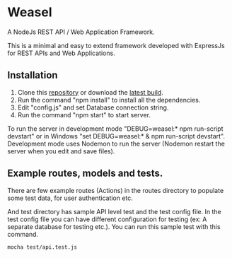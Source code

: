 # Weasel
A NodeJs REST API / Web Application Framework.

This is a minimal and easy to extend framework developed with ExpressJs for REST APIs and Web Applications. 

## Installation

1. Clone this [repository](https://github.com/nadeeth/weasel.git) or download the [latest build](https://github.com/nadeeth/weasel/archive/master.zip).
2. Run the command "npm install" to install all the dependencies.
3. Edit "config.js" and set Database connection string.
4. Run the command "npm start" to start server.

To run the server in development mode "DEBUG=weasel:* npm run-script devstart" or in Windows "set DEBUG=weasel:* & npm run-script devstart". Development mode uses Nodemon to run the server (Nodemon restart the server when you edit and save files).

## Example routes, models and tests.

There are few example routes (Actions) in the routes directory to populate some test data, for user authentication etc.

And test directory has sample API level test and the test config file. In the test config file you can have different configuration for testing (ex: A separate database for testing etc.). You can run this sample test with this command.

    mocha test/api.test.js


